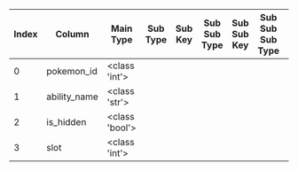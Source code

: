 | Index | Column | Main Type | Sub Type | Sub Key | Sub Sub Type | Sub Sub Key | Sub Sub Sub Type | Sub Sub Sub Key |
| --- | --- | --- | --- | --- | --- | --- | --- | --- |
| 0 | pokemon_id | <class 'int'> |  |  |  |  |  |  |
| 1 | ability_name | <class 'str'> |  |  |  |  |  |  |
| 2 | is_hidden | <class 'bool'> |  |  |  |  |  |  |
| 3 | slot | <class 'int'> |  |  |  |  |  |  |